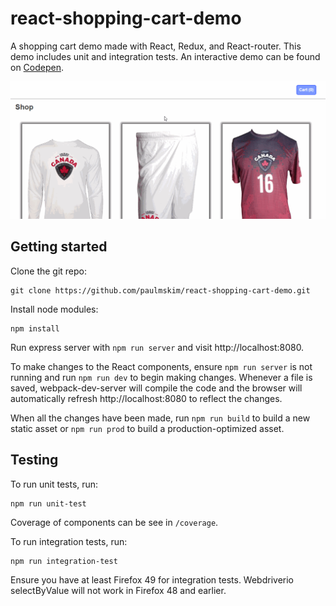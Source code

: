 # react-shopping-cart-demo

A shopping cart demo made with React, Redux, and React-router. This demo
includes unit and integration tests. An interactive demo can be found on
[Codepen](http://codepen.io/paulkim/full/oZLavq/).

![alt text](./img/react-shopping-cart.gif "React Shopping Cart Demo")


## Getting started

Clone the git repo:

```
git clone https://github.com/paulmskim/react-shopping-cart-demo.git
```

Install node modules:

```
npm install
```

Run express server with `npm run server` and visit http://localhost:8080.

To make changes to the React components, ensure `npm run server` is not running
and run `npm run dev` to begin making changes. Whenever a file is saved,
webpack-dev-server will compile the code and the browser will automatically
refresh http://localhost:8080 to reflect the changes.

When all the changes have been made, run `npm run build` to build a new static
asset or `npm run prod` to build a production-optimized asset.

## Testing

To run unit tests, run:

```
npm run unit-test
```

Coverage of components can be see in `/coverage`.

To run integration tests, run:

```
npm run integration-test
```

Ensure you have at least Firefox 49 for integration tests. Webdriverio
selectByValue will not work in Firefox 48 and earlier.
